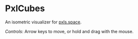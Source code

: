 # PxlCubes
An isometric visualizer for [pxls.space](http://pxls.space/).

*Controls*: Arrow keys to move, or hold and drag with the mouse.
